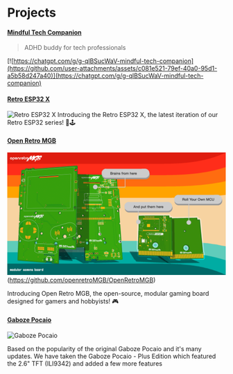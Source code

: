 # Projects

#### [Mindful Tech Companion](https://chatgpt.com/g/g-qlBSucWaV-mindful-tech-companion)
>ADHD buddy for tech professionals

[![https://chatgpt.com/g/g-qlBSucWaV-mindful-tech-companion](https://github.com/user-attachments/assets/c081e521-79ef-40a0-95d1-a5b58d247a40)](https://chatgpt.com/g/g-qlBSucWaV-mindful-tech-companion)


#### [Retro ESP32 X](https://github.com/retro-esp32)
![Retro ESP32 X](https://raw.githubusercontent.com/retro-esp32/RetroESP32-X/main/assets/RetroESP32-X.png)
Introducing the Retro ESP32 X, the latest iteration of our Retro ESP32 series! 🚀🕹️

#### [Open Retro MGB](https://github.com/openretroMGB/OpenRetroMGB)
![Open Retro MGB](https://raw.githubusercontent.com/openretroMGB/OpenRetroMGB/main/assets/splash.png)(https://github.com/openretroMGB/OpenRetroMGB)

Introducing Open Retro MGB, the open-source, modular gaming board designed for gamers and hobbyists! 🎮

#### [Gaboze Pocaio](https://github.com/Gaboze-Pocaio/Round-2)
![Gaboze Pocaio](https://raw.githubusercontent.com/Gaboze-Pocaio/Round-2/main/images/002.jpg)

Based on the popularity of the original Gaboze Pocaio and it's many updates. We have taken the Gaboze Pocaio - Plus Edition which featured the 2.6" TFT (ILI9342) and added a few more features
